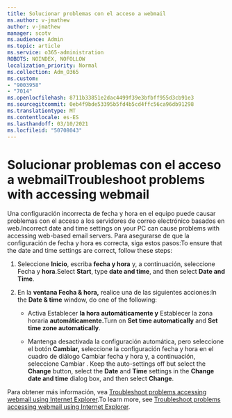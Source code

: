 ```yaml
---
title: Solucionar problemas con el acceso a webmail
ms.author: v-jmathew
author: v-jmathew
manager: scotv
ms.audience: Admin
ms.topic: article
ms.service: o365-administration
ROBOTS: NOINDEX, NOFOLLOW
localization_priority: Normal
ms.collection: Adm_O365
ms.custom:
- "9003958"
- "7014"
ms.openlocfilehash: 8711b33851e2dac4499f39e3bfbff955d3cb91e3
ms.sourcegitcommit: 0eb4f9bde53395b5fd4b5cd4ffc56ca96db91298
ms.translationtype: MT
ms.contentlocale: es-ES
ms.lasthandoff: 03/10/2021
ms.locfileid: "50708043"
---
```

# <a name="troubleshoot-problems-with-accessing-webmail"></a><span data-ttu-id="49aa7-102">Solucionar problemas con el acceso a webmail</span><span class="sxs-lookup"><span data-stu-id="49aa7-102">Troubleshoot problems with accessing webmail</span></span>

<span data-ttu-id="49aa7-103">Una configuración incorrecta de fecha y hora en el equipo puede causar problemas con el acceso a los servidores de correo electrónico basados en web.</span><span class="sxs-lookup"><span data-stu-id="49aa7-103">Incorrect date and time settings on your PC can cause problems with accessing web-based email servers.</span></span> <span data-ttu-id="49aa7-104">Para asegurarse de que la configuración de fecha y hora es correcta, siga estos pasos:</span><span class="sxs-lookup"><span data-stu-id="49aa7-104">To ensure that the date and time settings are correct, follow these steps:</span></span>

1. <span data-ttu-id="49aa7-105">Seleccione **Inicio**, escriba **fecha y hora** y, a continuación, seleccione Fecha y **hora**.</span><span class="sxs-lookup"><span data-stu-id="49aa7-105">Select **Start**, type **date and time**, and then select **Date and Time**.</span></span>
2. <span data-ttu-id="49aa7-106">En la **ventana Fecha & hora,** realice una de las siguientes acciones:</span><span class="sxs-lookup"><span data-stu-id="49aa7-106">In the **Date & time** window, do one of the following:</span></span>

    - <span data-ttu-id="49aa7-107">Activa Establecer **la hora automáticamente y** Establecer la zona horaria **automáticamente.**</span><span class="sxs-lookup"><span data-stu-id="49aa7-107">Turn on **Set time automatically** and **Set time zone automatically**.</span></span>

    - <span data-ttu-id="49aa7-108">Mantenga desactivada la configuración automática, pero seleccione  el  botón **Cambiar,** seleccione la configuración fecha y hora en el cuadro de diálogo Cambiar fecha y hora y, a continuación, seleccione Cambiar .  </span><span class="sxs-lookup"><span data-stu-id="49aa7-108">Keep the auto-settings off but select the **Change** button, select the **Date** and **Time** settings in the **Change date and time** dialog box, and then select **Change**.</span></span>

<span data-ttu-id="49aa7-109">Para obtener más información, vea [Troubleshoot problems accessing webmail using Internet Explorer](https://answers.microsoft.com/windows/forum/all/problem-accessing-email-through-ie/41f871f3-6df3-4bc9-a5bd-7f71651a2888).</span><span class="sxs-lookup"><span data-stu-id="49aa7-109">To learn more, see [Troubleshoot problems accessing webmail using Internet Explorer](https://answers.microsoft.com/windows/forum/all/problem-accessing-email-through-ie/41f871f3-6df3-4bc9-a5bd-7f71651a2888).</span></span>
